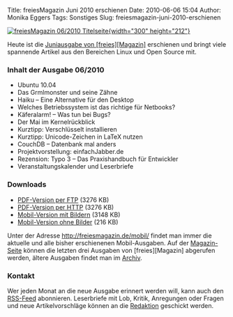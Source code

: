 Title: freiesMagazin Juni 2010 erschienen
Date: 2010-06-06 15:04
Author: Monika Eggers
Tags: Sonstiges
Slug: freiesmagazin-juni-2010-erschienen

[![freiesMagazin 06/2010
Titelseite](http://www.freiesmagazin.de/system/files/freiesmagazin-2010-06.png){width="300"
height="212"}](http://www.freiesmagazin.de/system/files/freiesmagazin-2010-06.png)


Heute ist die [Juniausgabe von
[freies][Magazin]](http://www.freiesmagazin.de/freiesMagazin-2010-06)
erschienen und bringt viele spannende Artikel aus den Bereichen Linux
und Open Source mit.


### Inhalt der Ausgabe 06/2010


-   Ubuntu 10.04
-   Das Grmlmonster und seine Zähne
-   Haiku – Eine Alternative für den Desktop
-   Welches Betriebssystem ist das richtige für Netbooks?
-   Käferalarm! – Was tun bei Bugs?
-   Der Mai im Kernelrückblick
-   Kurztipp: Verschlüsselt installieren
-   Kurztipp: Unicode-Zeichen in LaTeX nutzen
-   CouchDB – Datenbank mal anders
-   Projektvorstellung: einfachJabber.de
-   Rezension: Typo 3 – Das Praxishandbuch für Entwickler
-   Veranstaltungskalender und Leserbriefe


<!--break--><!--break-->

### Downloads


-   [PDF-Version per
    FTP](ftp://ftp.freiesmagazin.de/2010/freiesMagazin-2010-06.pdf)
    (3276 KB)
-   [PDF-Version per
    HTTP](http://www.freiesmagazin.de/ftp/2010/freiesMagazin-2010-06.pdf)
    (3276 KB)
-   [Mobil-Version mit
    Bildern](http://www.freiesmagazin.de/mobil/freiesMagazin-2010-06-bilder.html)
    (3148 KB)
-   [Mobil-Version ohne
    Bilder](http://www.freiesmagazin.de/mobil/freiesMagazin-2010-06.html)
    (216 KB)


Unter der Adresse <http://freiesmagazin.de/mobil/> findet man immer die
aktuelle und alle bisher erschienenen Mobil-Ausgaben. Auf der
[Magazin-Seite](http://www.freiesmagazin.de/magazin) können die letzten
drei Ausgaben von
[freies][Magazin]
abgerufen werden, ältere Ausgaben findet man im
[Archiv](http://www.freiesmagazin.de/archiv).


### Kontakt


Wer jeden Monat an die neue Ausgabe erinnert werden will, kann auch den
[RSS-Feed](http://www.freiesmagazin.de/rss.xml) abonnieren. Leserbriefe
mit Lob, Kritik, Anregungen oder Fragen und neue Artikelvorschläge
können an die [Redaktion](http://www.freiesmagazin.de/kontakt) geschickt
werden.



